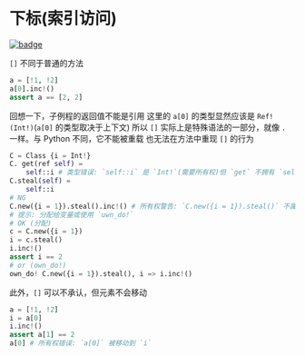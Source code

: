 # 下标(索引访问)

[![badge](https://img.shields.io/endpoint.svg?url=https%3A%2F%2Fgezf7g7pd5.execute-api.ap-northeast-1.amazonaws.com%2Fdefault%2Fsource_up_to_date%3Fowner%3Derg-lang%26repos%3Derg%26ref%3Dmain%26path%3Ddoc/EN/syntax/container_ownership.md%26commit_hash%3Db07c17708b9141bbce788d2e5b3ad4f365d342fa)](https://gezf7g7pd5.execute-api.ap-northeast-1.amazonaws.com/default/source_up_to_date?owner=erg-lang&repos=erg&ref=main&path=doc/EN/syntax/container_ownership.md&commit_hash=b07c17708b9141bbce788d2e5b3ad4f365d342fa)

`[]` 不同于普通的方法

```python
a = [!1, !2]
a[0].inc!()
assert a == [2, 2]
```

回想一下，子例程的返回值不能是引用
这里的 `a[0]` 的类型显然应该是 `Ref!(Int!)`(`a[0]` 的类型取决于上下文)
所以 `[]` 实际上是特殊语法的一部分，就像 `.` 一样。与 Python 不同，它不能被重载
也无法在方法中重现 `[]` 的行为

```python
C = Class {i = Int!}
C. get(ref self) =
    self::i # 类型错误: `self::i` 是 `Int!`(需要所有权)但 `get` 不拥有 `self`
C.steal(self) =
    self::i
# NG
C.new({i = 1}).steal().inc!() # 所有权警告: `C.new({i = 1}).steal()` 不属于任何人
# 提示: 分配给变量或使用 `uwn_do!`
# OK (分配)
c = C.new({i = 1})
i = c.steal()
i.inc!()
assert i == 2
# or (own_do!)
own_do! C.new({i = 1}).steal(), i => i.inc!()
```

此外，`[]` 可以不承认，但元素不会移动

```python
a = [!1, !2]
i = a[0]
i.inc!()
assert a[1] == 2
a[0] # 所有权错误: `a[0]` 被移动到 `i`
```